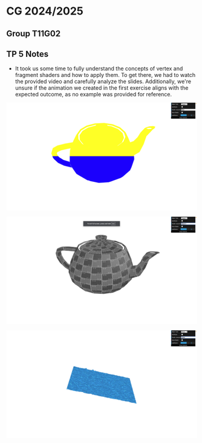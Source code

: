 # CG 2024/2025

## Group T11G02

## TP 5 Notes

- It took us some time to fully understand the concepts of vertex and fragment shaders and how to apply them. To get there, we had to watch the provided video and carefully analyze the slides. Additionally, we're unsure if the animation we created in the first exercise aligns with the expected outcome, as no example was provided for reference.


![Screenshot 1](screenshots/cg-t11g02-tp5-1.png)

![Screenshot 2](screenshots/cg-t11g02-tp5-2.png)

![Screenshot 2](screenshots/cg-t11g02-tp5-3.png)

